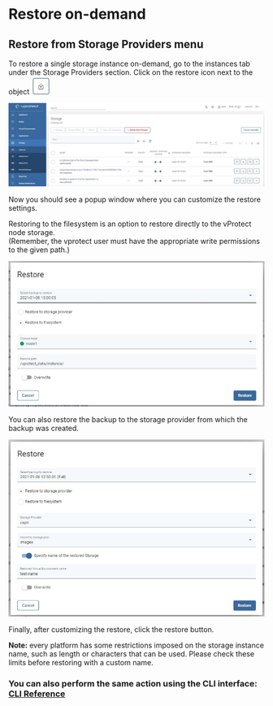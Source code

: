 # Restore on-demand

## Restore from Storage Providers menu

To restore a single storage instance on-demand, go to the instances tab under the Storage Providers section. Click on the restore icon next to the object ![](../../../.gitbook/assets/icon-restore.jpg)

![](../../../.gitbook/assets/storage-providers-instances%20%282%29%20%282%29%20%282%29%20%282%29%20%281%29.jpg)

Now you should see a popup window where you can customize the restore settings.

Restoring to the filesystem is an option to restore directly to the vProtect node storage.  
\(Remember, the vprotect user must have the appropriate write permissions to the given path.\)

![](../../../.gitbook/assets/storage-ceph-restore-on-demand-filesystem.jpg)

You can also restore the backup to the storage provider from which the backup was created.

![](../../../.gitbook/assets/storage-ceph-restore-on-demand.jpg)

Finally, after customizing the restore, click the restore button.

**Note:** every platform has some restrictions imposed on the storage instance name, such as length or characters that can be used. Please check these limits before restoring with a custom name.

### You can also perform the same action using the CLI interface: [CLI Reference](../../cli-reference.md#storage-backup-management)

